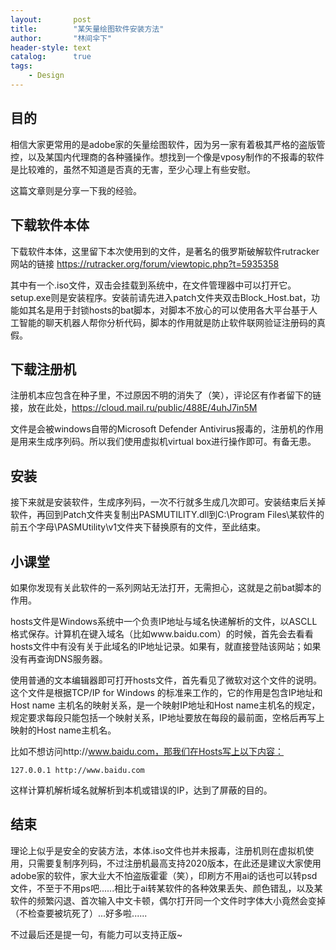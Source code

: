 ```yaml
---
layout:       post
title:        "某矢量绘图软件安装方法"
author:       "林间伞下"
header-style: text
catalog:      true
tags:
    - Design
---
```


## **目的**

相信大家更常用的是adobe家的矢量绘图软件，因为另一家有着极其严格的盗版管控，以及某国内代理商的各种骚操作。想找到一个像是vposy制作的不报毒的软件是比较难的，虽然不知道是否真的无害，至少心理上有些安慰。

这篇文章则是分享一下我的经验。

## **下载软件本体**

下载软件本体，这里留下本次使用到的文件，是著名的俄罗斯破解软件rutracker网站的链接 https://rutracker.org/forum/viewtopic.php?t=5935358 

其中有一个.iso文件，双击会挂载到系统中，在文件管理器中可以打开它。setup.exe则是安装程序。安装前请先进入patch文件夹双击Block_Host.bat，功能如其名是用于封锁hosts的bat脚本，对脚本不放心的可以使用各大平台基于人工智能的聊天机器人帮你分析代码，脚本的作用就是防止软件联网验证注册码的真假。

## **下载注册机**

注册机本应包含在种子里，不过原因不明的消失了（笑），评论区有作者留下的链接，放在此处，https://cloud.mail.ru/public/488E/4uhJ7in5M 

文件是会被windows自带的Microsoft Defender Antivirus报毒的，注册机的作用是用来生成序列码。所以我们使用虚拟机virtual box进行操作即可。有备无患。

## **安装**

接下来就是安装软件，生成序列码，一次不行就多生成几次即可。安装结束后关掉软件，再回到Patch文件夹复制出PASMUTILITY.dll到C:\Program Files\某软件的前五个字母\PASMUtility\v1文件夹下替换原有的文件，至此结束。


## **小课堂**

如果你发现有关此软件的一系列网站无法打开，无需担心，这就是之前bat脚本的作用。

hosts文件是Windows系统中一个负责IP地址与域名快递解析的文件，以ASCLL格式保存。计算机在键入域名（比如www.baidu.com）的时候，首先会去看看hosts文件中有没有关于此域名的IP地址记录。如果有，就直接登陆该网站；如果没有再查询DNS服务器。

使用普通的文本编辑器即可打开hosts文件，首先看见了微软对这个文件的说明。这个文件是根据TCP/IP for Windows 的标准来工作的，它的作用是包含IP地址和Host name 主机名的映射关系，是一个映射IP地址和Host name主机名的规定，规定要求每段只能包括一个映射关系，IP地址要放在每段的最前面，空格后再写上映射的Host name主机名。

比如不想访问http://www.baidu.com，那我们在Hosts写上以下内容：

```
127.0.0.1 http://www.baidu.com
```

这样计算机解析域名就解析到本机或错误的IP，达到了屏蔽的目的。

## **结束**

理论上似乎是安全的安装方法，本体.iso文件也并未报毒，注册机则在虚拟机使用，只需要复制序列码，不过注册机最高支持2020版本，在此还是建议大家使用adobe家的软件，家大业大不怕盗版霍霍（笑），印刷方不用ai的话也可以转psd文件，不至于不用ps吧......相比于ai转某软件的各种效果丢失、颜色错乱，以及某软件的频繁闪退、首次输入中文卡顿，偶尔打开同一个文件时字体大小竟然会变掉（不检查要被坑死了）...好多啦......

不过最后还是提一句，有能力可以支持正版~
